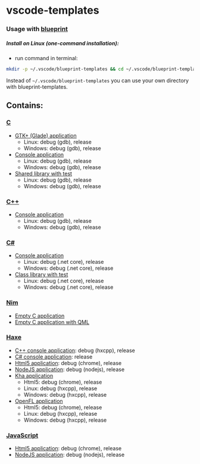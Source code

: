# vscode-templates

### Usage with [blueprint](https://github.com/reesemclean/blueprint)

##### Install on Linux (one-command installation):<br/>
* run command in terminal:
```bash
mkdir -p ~/.vscode/blueprint-templates && cd ~/.vscode/blueprint-templates && curl -H 'Cache-Control: no-cache' https://raw.githubusercontent.com/r3d9u11/vscode-templates/master/install-blueprint-linux.sh | bash
```
Instead of `~/.vscode/blueprint-templates` you can use your own directory with blueprint-templates.

## Contains:

### [C](C)
* [GTK+ (Glade) application](C/gtk_glade_application#vscode-templates-c)
  * Linux: debug (gdb), release
  * Windows: debug (gdb), release
* [Console application](C/console_application#vscode-templates-c)
  * Linux: debug (gdb), release
  * Windows: debug (gdb), release
* [Shared library with test](C/shared_library#vscode-templates-c)
  * Linux: debug (gdb), release
  * Windows: debug (gdb), release
### [C++](CPP)
* [Console application](CPP/console_application#vscode-templates-c)
  * Linux: debug (gdb), release
  * Windows: debug (gdb), release
### [C#](CSharp)
* [Console application](CSharp/console_application#vscode-templates-c)
  * Linux: debug (.net core), release
  * Windows: debug (.net core), release
* [Class library with test](CSharp/class_library#vscode-templates-c)
  * Linux: debug (.net core), release
  * Windows: debug (.net core), release
### [Nim](Nim)
* [Empty C application](Nim/empty_c_app#vscode-templates-nim)
* [Empty C application with QML](Nim/empty_c_nimqml_app#vscode-templates-nim)
### [Haxe](Haxe)
* [C++ console application](Haxe/cpp_console_application#vscode-templates-haxe): debug (hxcpp), release
* [C# console application](Haxe/cs_console_application#vscode-templates-haxe): release
* [Html5 application](Haxe/html5_application#vscode-templates-haxe): debug (chrome), release
* [NodeJS application](Haxe/nodejs_application#vscode-templates-haxe): debug (nodejs), release
* [Kha application](Haxe/kha_application#vscode-templates-haxe)
  * Html5: debug (chrome), release
  * Linux: debug (hxcpp), release
  * Windows: debug (hxcpp), release
* [OpenFL application](Haxe/kha_application#vscode-templates-haxe)
  * Html5: debug (chrome), release
  * Linux: debug (hxcpp), release
  * Windows: debug (hxcpp), release
### [JavaScript](JavaScript)
* [Html5 application](JavaScript/html5_application#vscode-templates-javascript): debug (chrome), release
* [NodeJS application](JavaScript/nodejs_application#vscode-templates-javascript): debug (nodejs), release
